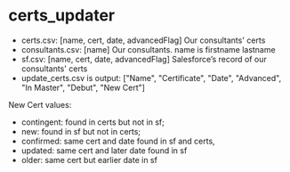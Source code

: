 # certs_updater

* certs.csv: [name, cert, date, advancedFlag] Our consultants' certs
* consultants.csv: [name] Our consultants. name is firstname lastname
* sf.csv: [name, cert, date, advancedFlag] Salesforce’s record of our consultants' certs
* update_certs.csv is output: ["Name", "Certificate", "Date", "Advanced", "In Master", "Debut", "New Cert"]

New Cert values:
* contingent: found in certs but not in sf;
* new: found in sf but not in certs;
* confirmed: same cert and date found in sf and certs,
* updated: same cert and later date found in sf
* older: same cert but earlier date in sf
